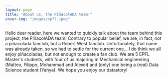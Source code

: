 ```yaml
---
layout: page
title: "About us, the PiñacolADA team!"
cover-img: "images/epfl.jpeg"
---
```


Hello dear reader, here we wanted to quickly talk about the team behind this project, the PiñacolADA team! 
Contrary to popular belief, we are, in fact, not a piñacolada fanclub, but a Robert West fanclub. Unfortunately, that name was already taken, so we had to settle for the current one... I do think we all enjoy piñacoladas, but not enough to create a fan club.
We are 5 EPFL Master's students, with four of us majoring in Mechanical engineering (Matteo, Filippo, Mohammad and Alexei) and (only) one being a (real) Data Science student (Yahya). We hope you enjoy our datastory!

